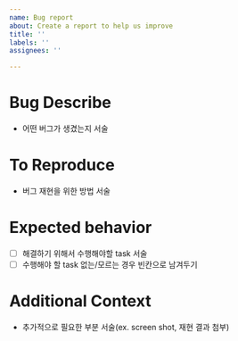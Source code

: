 ```yaml
---
name: Bug report
about: Create a report to help us improve
title: ''
labels: ''
assignees: ''

---
```


# Bug Describe
 - 어떤 버그가 생겼는지 서술

# To Reproduce
 - 버그 재현을 위한 방법 서술

# Expected behavior
 - [ ] 해결하기 위해서 수행해야할 task 서술
 - [ ] 수행해야 할 task 없는/모르는 경우 빈칸으로 남겨두기

# Additional Context
- 추가적으로 필요한 부분 서술(ex. screen shot, 재현 결과 첨부)
